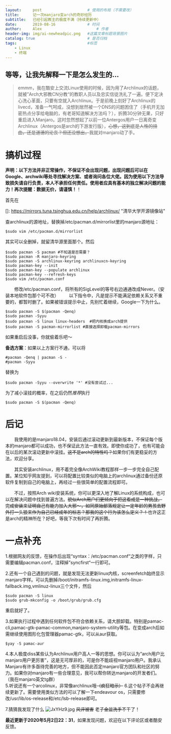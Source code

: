 ```yaml
---
layout:     post   				    # 使用的布局（不需要改）
title:      记一次manjaro变arch的奇妙经历
subtitle:   已经引起教主的极度不满（持续更新中）
date:       2019-08-16 				# 时间
author:     Alex 						# 作者
header-img: img/ai-newheadpic.png 	#这篇文章标题背景图片
catalog: true 						# 是否归档
tags:								#标签
    - Linux
    - 终端
---
```


## 等等，让我先解释一下是怎么发生的...
>emmm，我在酷安上交流Linux使用的时候，因为用了Archlinux的话题，就被”Arch大邪教CN分教“的教职人员以及忠实信徒洗礼了一遍。便下定决心洗心革面，只要有空就入Archlinux。于是前晚上刻好了Archlinux的livecd，准备一气呵成，没想到居然被一个DNS的问题困住了（手机开无加密热点分享给电脑的，有老哥知道解决方法吗？），折腾30分钟无果，只好重启进入Manjaro。这时忽然想起了以前一位Antergos用户一日离奇变Archlinux（Antergos是arch的下游发行版），~~心想，这到底是人性的扭曲，还是道德的沦丧？但还没想出，~~我就对manjaro动了手。



# 搞机过程

**声明：以下方法并非正常操作，不保证不会出现问题，出现问题后可以在Google、archwiki等处寻找解决方案、或者询问各位大佬。因为使用以下方法导致损失请自行负责，本人不承担任何责任。使用者应具有基本的独立解决问题的能力！再次提醒：数据无价，请谨慎！**！

首先在

[]: https://mirrors.tuna.tsinghua.edu.cn/help/archlinux/	"清华大学开源镜像站"

查archlinux的源地址，替换掉/etc/pacman.d/mirrorlist里的manjaro源地址：

```
$sudo vim /etc/pacman.d/mirrorlist
```

其实可以全删掉，就留清华源里面那个。然后

```
$sudo pacman -S pacman #不知道是否需要？
$sudo pacman -R manjaro-keyring
$sudo pacman -S archlinux-keyring archlinuxcn-keyring
$sudo pacman-key --init
$sudo pacman-key --populate archlinux
$sudo pacman-key --refresh-keys
$sudo vim /etc/pacman.conf
```

　　修改/etc/pacman.conf，将所有的SigLevel的等号右边通通改成Never。（安装本地软件包那个可不改）
　　以下指令中，凡是提示不能满足依赖关系又不重要的，都暂时删了。如果被错误提示中止，先别忙着继续，Google一下为什么。
```
$sudo pacman -S $(pacman -Qenq)
$sudo pacman -Syyu
$sudo pacman -S linux linux-headers  #把内核换成arch提供
$sudo pacman -S pacman-mirrorlist #直接选择卸载pacman-mirrors
```

如果重启后没事，你就偷着乐吧～

**备选方案**：如果以上方案行不通，可以将
```
#pacman -Qenq | pacman -S -
#pacman -Syyu
```
替换为
```
$sudo pacman -Syyu --overwrite '*' #没有尝试过...
```
为了减小滚挂的概率，在之后仍然*推荐*执行
```
$sudo pacman -S $(pacman -Qenq)
```

# 后记
　　我使用的是manjaro18.04，安装后通过滚动更新到最新版本，不保证每个版本的manjaro都可以成功，也不保证此方法一直有效。即使你成功了，也有可能会在以后的某次滚动更新中滚挂。~~这不是arch的特性吗？~~如果你们有更稳妥的方法，欢迎分享。

　　其实安装archlinux，用不着完全像ArchWiki教程那样一步一步完全自己配置。某位知乎网友提到，可以将配置比较类似的电脑上的archlinux通过备份还原软件复制到自己的电脑上，再经过一些很简单的配置流程即可。

　　不过，按照Arch wiki安装系统，你可以更深入地了解Linux的系统构成，也可以在解决问题中找到普遍方法。~~貌似Arch用户们更倾向于把这看成是一种挑战，完成安装来证明自己有能力加入大邪～，如同原始部落规定让一定年龄的男孩去野外打一头狼来作为自己已经成年的标志？那我的这个行为该怎么定义？！~~也许这正是arch的精神所在？好吧，等我下次有时间了再折腾。

# 一点补充
1.根据网友的反馈，在操作后出现“syntax：/etc/pacman.conf“之类的字样，只需要编辑pacman.conf，注释掉”syncfirst“一行即可。

2.还有一个自己遇到的问题，就是发现无法更新linux内核，screenfetch始终显示manjaro字样。可以先删掉/boot/initramfs-linux.img,initramfs-linux-fallback.img,vmlinuz-linux三个文件，然后
```
$sudo pacman -S linux
$sudo grub-mkconfig -o /boot/grub/grub.cfg
```
   重启就好了。


3.如果执行过程中遇到任何软件包不符合依赖关系，请大胆卸载。特别是pamac-cli,pamac-gtk-pamac-common,manjaro-system-utility等包。在变成arch后如需继续使用图形化包管理器pamac-gtk，可以从aur获取。
 ```
$yay -S pamac-aur
```
4.本人极度diss某些认为Archlinux用户高人一等的思想。你可以认为“arch用户比manjaro用户更厉害”，这是无可厚非的，可是你不能歧视manjaro用户。我承认Manjaro有许多亟待完善的地方，但不能因此否定manjaro官方团队和社区的努力。如果你对manjaro有一些合理意见，我可以帮你转达manjaro的开发者们。（我在manjaro英文tg群）    
5.听说还有一个arcolinux，非常像archlinux哦~~（疯狂暗示）~~
6.这个帖子不会再继续更新了。需要使用类似方法的可以了解一下endeavour os，只需要修改/usr/lib/os-release和/etc/lsb-release即可。

7.猜猜我发现了什么
![JxYHz9.jpg](https://s1.ax1x.com/2020/05/02/JxYHz9.jpg)
~~风评被害~~
老子~~金盆洗手~~不干了！

**最近更新于2020年5月2日22：31**，如果发现问题，欢迎在以下评论区或者酷安反馈。
